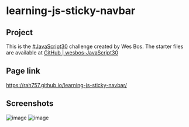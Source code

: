 # learning-js-sticky-navbar

## Project
This is the [#JavaScript30](https://javascript30.com/) challenge created by Wes Bos. The starter files are available at [GitHub | wesbos-JavaScript30](https://github.com/wesbos/JavaScript30) 

## Page link
https://rah757.github.io/learning-js-sticky-navbar/

## Screenshots
![image](https://github.com/rah757/learning-js-sticky-navbar/assets/69799424/6a04bb7e-d295-44db-9202-16d1b71413ac)
![image](https://github.com/rah757/learning-js-sticky-navbar/assets/69799424/f04e45cc-4475-4abf-a76f-43f0079f0131)
